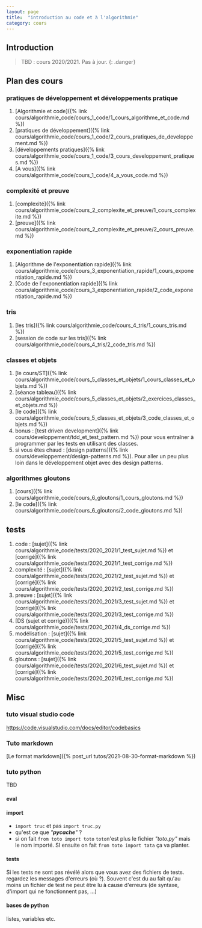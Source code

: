 ```yaml
---
layout: page
title:  "introduction au code et à l'algorithmie"
category: cours
---
```


## Introduction

> TBD : cours 2020/2021. Pas à jour.
{: .danger}

## Plan des cours

### pratiques de développement et développements pratique

1. [Algorithmie et code]({% link cours/algorithmie_code/cours_1_code/1_cours_algorithme_et_code.md %})
2. [pratiques de développement]({% link cours/algorithmie_code/cours_1_code/2_cours_pratiques_de_developpement.md %})
3. [développements pratiques]({% link cours/algorithmie_code/cours_1_code/3_cours_developpement_pratiques.md %})
4. [A vous]({% link cours/algorithmie_code/cours_1_code/4_a_vous_code.md %})

### complexité et preuve

1. [complexité]({% link cours/algorithmie_code/cours_2_complexite_et_preuve/1_cours_complexite.md %})
2. [preuve]({% link cours/algorithmie_code/cours_2_complexite_et_preuve/2_cours_preuve.md %})

### exponentiation rapide

1. [Algorithme de l'exponentiation rapide]({% link cours/algorithmie_code/cours_3_exponentiation_rapide/1_cours_exponentiation_rapide.md %})
2. [Code de l'exponentiation rapide]({% link cours/algorithmie_code/cours_3_exponentiation_rapide/2_code_exponentiation_rapide.md %})

### tris

1. [les tris]({% link cours/algorithmie_code/cours_4_tris/1_cours_tris.md %})
2. [session de code sur les tris]({% link cours/algorithmie_code/cours_4_tris/2_code_tris.md %})

### classes et objets

1. [le cours/ST]({% link cours/algorithmie_code/cours_5_classes_et_objets/1_cours_classes_et_objets.md %})
2. [séance tableau]({% link cours/algorithmie_code/cours_5_classes_et_objets/2_exercices_classes_et_objets.md %})
3. [le code]({% link cours/algorithmie_code/cours_5_classes_et_objets/3_code_classes_et_objets.md %})
4. bonus : [test driven development]({% link cours/developpement/tdd_et_test_pattern.md %}) pour vous entraîner à programmer par les tests en utilisant des classes.
5. si vous êtes chaud : [design patterns]({% link cours/developpement/design-patterns.md %}). Pour aller un peu plus loin dans le développement objet avec des design patterns.

### algorithmes gloutons

1. [cours]({% link cours/algorithmie_code/cours_6_gloutons/1_cours_gloutons.md %})
2. [le code]({% link cours/algorithmie_code/cours_6_gloutons/2_code_gloutons.md %})

## tests

1. code : [sujet]({% link cours/algorithmie_code/tests/2020_2021/1_test_sujet.md %}) et [corrigé]({% link cours/algorithmie_code/tests/2020_2021/1_test_corrige.md %})
2. complexité : [sujet]({% link cours/algorithmie_code/tests/2020_2021/2_test_sujet.md %}) et [corrigé]({% link cours/algorithmie_code/tests/2020_2021/2_test_corrige.md %})
3. preuve : [sujet]({% link cours/algorithmie_code/tests/2020_2021/3_test_sujet.md %}) et [corrigé]({% link cours/algorithmie_code/tests/2020_2021/3_test_corrige.md %})
4. [DS (sujet et corrigé)]({% link cours/algorithmie_code/tests/2020_2021/4_ds_corrige.md %})
5. modélisation : [sujet]({% link cours/algorithmie_code/tests/2020_2021/5_test_sujet.md %}) et [corrigé]({% link cours/algorithmie_code/tests/2020_2021/5_test_corrige.md %})
6. gloutons : [sujet]({% link cours/algorithmie_code/tests/2020_2021/6_test_sujet.md %}) et [corrigé]({% link cours/algorithmie_code/tests/2020_2021/6_test_corrige.md %})

## Misc

### tuto visual studio code

<https://code.visualstudio.com/docs/editor/codebasics>

### Tuto markdown

[Le format markdown]({% post_url tutos/2021-08-30-format-markdown %})

### tuto python

TBD

#### eval

#### import 

* `import truc` et pas `import truc.py`
* qu'est ce que *"__pycache__"* ?
* si on fait `from toto import toto` `toto`n'est plus le fichier *"toto.py"* mais le nom importé. SI ensuite on fait `from toto import tata` ça va planter.

#### tests

Si les tests ne sont pas révélé alors que vous avez des fichiers de tests. regardez les messages d'erreurs (où ?). Souvent c'est du au fait qu'au moins un fichier de test ne peut être lu à cause d'erreurs (de syntaxe, d'import qui ne fonctionnent pas, ...)

#### bases de python

listes, variables etc.
